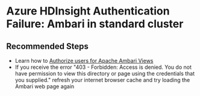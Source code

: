 <properties
    pageTitle="Azure HDInsight Authentication Failure: Ambari in standard cluster"
    description="Azure HDInsight Authentication Failure: Ambari in standard cluster"
    service="microsoft.hdinsight"
    resource="clusters"
    authors="TobyTu"
    ms.author="deeptivu"
    displayOrder=""
    selfHelpType="Generic"
    supportTopicIds="32636437"
    resourceTags=""
    productPesIds="15078"
    cloudEnvironments="public, Fairfax, usnat, ussec"
    articleId="816f544b-3026-414e-a6e5-6e77791b9410"
	ownershipId="AzureData_HDInsight"
/>

# Azure HDInsight Authentication Failure: Ambari in standard cluster

## **Recommended Steps**

* Learn how to [Authorize users for Apache Ambari Views](https://docs.microsoft.com/azure/hdinsight/hdinsight-authorize-users-to-ambari)
* If you receive the error "403 - Forbidden: Access is denied. You do not have permission to view this directory or page using the credentials that you supplied." refresh your internet browser cache and try loading the Ambari web page again

